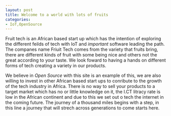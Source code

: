 ```yaml
---
layout: post
title: Welcome to a world with lots of fruits
categories:
- IoT,OpenSource
---
```


Fruit tech is an African based start up which has the intention of exploring 
the different feilds of tech with IoT and *important* software leading the path. 
The companes name Friuit Tech comes from the variety that fruits bring, there are different 
kinds of fruit with some being nice and others not the great according to your taste. We look foward to having 
a hands on different forms of tech creating a variety in our products.

We believe in *Open Source* with this site is an example of this, we are also willing to invest in 
other African based start ups to conribute to the growth of the tech industry in Africa.
There is no way to sell your products to a target market which has no or little knowledge on it,
the I.CT litracy rate is low in the African continent and due to this we set out o tech
the internet in the coming future. The journey of a thousand miles begins with a step, in this line a journey that will
strech across generations to come starts here.
